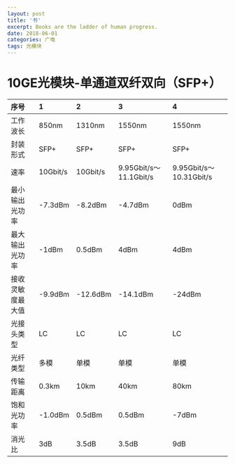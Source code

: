 ```yaml
---
layout: post
title: '书'
excerpt: Books are the ladder of human progress.
date: 2018-06-01
categories: 广电
tags: 光模块
---
```


# 10GE光模块-单通道双纤双向（SFP+）

|序号|1|2|3|4|
|:--|:--|:--|:--|:--|
|工作波长|850nm|1310nm|1550nm|1550nm|
|封装形式|SFP+|SFP+|SFP+|SFP+|
|速率|10Gbit/s|10Gbit/s|9.95Gbit/s～11.1Gbit/s|9.95Gbit/s～10.31Gbit/s|
|最小输出光功率|-7.3dBm|-8.2dBm|-4.7dBm|0dBm|
|最大输出光功率|-1dBm|0.5dBm|4dBm|4dBm|
|接收灵敏度最大值|-9.9dBm|-12.6dBm|-14.1dBm|-24dBm|
|光接头类型|LC|LC|LC|LC|
|光纤类型|多模|单模|单模|单模|
|传输距离|0.3km|10km|40km|80km|
|饱和光功率|-1.0dBm|0.5dBm|0.5dBm|-7dBm|
|消光比|3dB|3.5dB|3.5dB|9dB|
